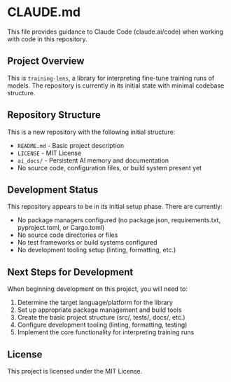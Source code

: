 # CLAUDE.md

This file provides guidance to Claude Code (claude.ai/code) when working with code in this repository.

## Project Overview

This is `training-lens`, a library for interpreting fine-tune training runs of models. The repository is currently in its initial state with minimal codebase structure.

## Repository Structure

This is a new repository with the following initial structure:
- `README.md` - Basic project description
- `LICENSE` - MIT License
- `ai_docs/` - Persistent AI memory and documentation
- No source code, configuration files, or build system present yet

## Development Status

This repository appears to be in its initial setup phase. There are currently:
- No package managers configured (no package.json, requirements.txt, pyproject.toml, or Cargo.toml)
- No source code directories or files
- No test frameworks or build systems configured
- No development tooling setup (linting, formatting, etc.)

## Next Steps for Development

When beginning development on this project, you will need to:
1. Determine the target language/platform for the library
2. Set up appropriate package management and build tools
3. Create the basic project structure (src/, tests/, docs/, etc.)
4. Configure development tooling (linting, formatting, testing)
5. Implement the core functionality for interpreting training runs

## License

This project is licensed under the MIT License.